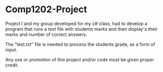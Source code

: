 # Comp1202-Project
Project I and my group developed for my c# class, had to develop a program that runs a text file with students marks and then display's their marks and number of correct answers.

The "test.txt" file is needed to process the students grade, as a form of input.


Any use or promotion of this project and/or code must be given proper credit.
